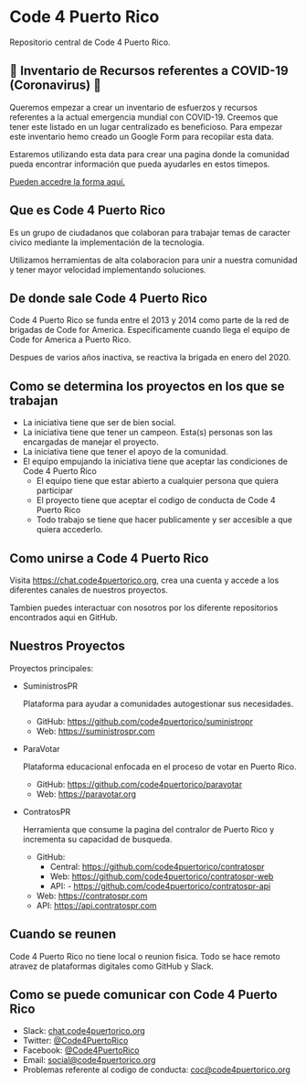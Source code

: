 # Code 4 Puerto Rico

Repositorio central de Code 4 Puerto Rico.

## :rotating_light: Inventario de Recursos referentes a COVID-19 (Coronavirus) :rotating_light:

Queremos empezar a crear un inventario de esfuerzos y recursos referentes a la actual emergencia mundial con COVID-19. Creemos que tener este listado en un lugar centralizado es beneficioso. Para empezar este inventario hemo creado un Google Form para recopilar esta data. 

Estaremos utilizando esta data para crear una pagina donde la comunidad pueda encontrar información que pueda ayudarles en estos timepos.

[Pueden accedre la forma aquí.](https://bit.ly/c4pr-recursos-covid19)

## Que es Code 4 Puerto Rico

Es un grupo de ciudadanos que colaboran para trabajar temas de caracter civico mediante la implementación de la tecnologia.

Utilizamos herramientas de alta colaboracion para unir a nuestra comunidad y tener mayor velocidad implementando soluciones.

## De donde sale Code 4 Puerto Rico

Code 4 Puerto Rico se funda entre el 2013 y 2014 como parte de la red de brigadas de Code for America. Especificamente cuando llega el equipo de Code for America a Puerto Rico.

Despues de varios años inactiva, se reactiva la brigada en enero del 2020.

## Como se determina los proyectos en los que se trabajan

- La iniciativa tiene que ser de bien social.
- La iniciativa tiene que tener un campeon. Esta(s) personas son las encargadas de manejar el proyecto.
- La iniciativa tiene que tener el apoyo de la comunidad.
- El equipo empujando la iniciativa tiene que aceptar las condiciones de Code 4 Puerto Rico
	- El equipo tiene que estar abierto a cualquier persona que quiera participar
	- El proyecto tiene que aceptar el codigo de conducta de Code 4 Puerto Rico
	- Todo trabajo se tiene que hacer publicamente y ser accesible a que quiera accederlo.

## Como unirse a Code 4 Puerto Rico

Visita https://chat.code4puertorico.org, crea una cuenta y accede a los diferentes canales de nuestros proyectos.

Tambien puedes interactuar con nosotros por los diferente repositorios encontrados aqui en GitHub.

## Nuestros Proyectos

Proyectos principales:

- SuministrosPR

    Plataforma para ayudar a comunidades autogestionar sus necesidades.

    - GitHub: https://github.com/code4puertorico/suministropr
    - Web: https://suministrospr.com

- ParaVotar

    Plataforma educacional enfocada en el proceso de votar en Puerto Rico.

    - GitHub: https://github.com/code4puertorico/paravotar
    - Web: https://paravotar.org

- ContratosPR

    Herramienta que consume la pagina del contralor de Puerto Rico y incrementa su capacidad de busqueda.

    - GitHub: 
        - Central: https://github.com/code4puertorico/contratospr
        - Web: https://github.com/code4puertorico/contratospr-web
        - API: - https://github.com/code4puertorico/contratospr-api
    - Web: https://contratospr.com
    - API: https://api.contratospr.com

## Cuando se reunen

Code 4 Puerto Rico no tiene local o reunion fisica. Todo se hace remoto atravez de plataformas digitales como GitHub y Slack.

## Como se puede comunicar con Code 4 Puerto Rico

- Slack: [chat.code4puertorico.org](https://chat.code4puertorico.org)
- Twitter: [@Code4PuertoRico](https://twitter.com/code4puertorico)
- Facebook: [@Code4PuertoRico](https://www.facebook.com/code4puertorico/)
- Email: [social@code4puertorico.org](mailto://social@code4puertorico.org)
- Problemas referente al codigo de conducta: [coc@code4puertorico.org](mailto://coc@code4puertorico.org)
